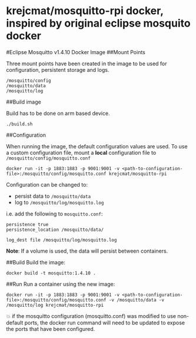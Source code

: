# krejcmat/mosquitto-rpi docker, inspired by original eclipse mosquito docker 

#Eclipse Mosquitto v1.4.10 Docker Image
##Mount Points

Three mount points have been created in the image to be used for configuration, persistent storage and logs.
```
/mosquitto/config
/mosquitto/data
/mosquitto/log
```

##Build image

Build has to be done on arm based device.
```
./build.sh
```


##Configuration

When running the image, the default configuration values are used. 
To use a custom configuration file, mount a **local** configuration file to `/mosquitto/config/mosquitto.conf`
```
docker run -it -p 1883:1883 -p 9001:9001 -v <path-to-configuration-file>:/mosquitto/config/mosquitto.conf krejcmat/mosquitto-rpi
```

Configuration can be changed to:

* persist data to `/mosquitto/data` 
* log to `/mosquitto/log/mosquitto.log`

i.e. add the following to `mosquitto.conf`:
```
persistence true
persistence_location /mosquitto/data/

log_dest file /mosquitto/log/mosquitto.log
```

**Note**: If a volume is used, the data will persist between containers.

##Build
Build the image:
```
docker build -t mosquitto:1.4.10 .
```

##Run
Run a container using the new image:
```
docker run -it -p 1883:1883 -p 9001:9001 -v <path-to-configuration-file>:/mosquitto/config/mosquitto.conf -v /mosquitto/data -v /mosquitto/log krejcmat/mosquitto-rpi
```
:boom: if the mosquitto configuration (mosquitto.conf) was modified
to use non-default ports, the docker run command will need to be updated
to expose the ports that have been configured.